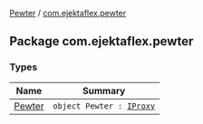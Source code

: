 [Pewter](../index.md) / [com.ejektaflex.pewter](./index.md)

## Package com.ejektaflex.pewter

### Types

| Name | Summary |
|---|---|
| [Pewter](-pewter/index.md) | `object Pewter : `[`IProxy`](../com.ejektaflex.pewter.proxy/-i-proxy/index.md) |
